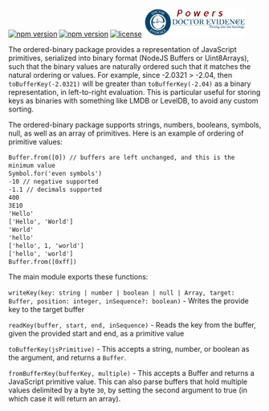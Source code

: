 [![npm version](https://img.shields.io/npm/dw/ordered-binary)](https://www.npmjs.org/package/ordered-binary)
[![npm version](https://img.shields.io/npm/v/ordered-binary.svg?style=flat-square)](https://www.npmjs.org/package/ordered-binary)
[![license](https://img.shields.io/badge/license-MIT-brightgreen)](LICENSE)
<a href="https://dev.doctorevidence.com/"><img src="./assets/powers-dre.png" width="203" /></a>

The ordered-binary package provides a representation of JavaScript primitives, serialized into binary format (NodeJS Buffers or Uint8Arrays), such that the binary values are naturally ordered such that it matches the natural ordering or values. For example, since -2.0321 > -2.04, then `toBufferKey(-2.0321)` will be greater than `toBufferKey(-2.04)` as a binary representation, in left-to-right evaluation. This is particular useful for storing keys as binaries with something like LMDB or LevelDB, to avoid any custom sorting.

The ordered-binary package supports strings, numbers, booleans, symbols, null, as well as an array of primitives. Here is an example of ordering of primitive values:
```
Buffer.from([0]) // buffers are left unchanged, and this is the minimum value
Symbol.for('even symbols')
-10 // negative supported
-1.1 // decimals supported
400
3E10
'Hello'
['Hello', 'World']
'World'
'hello'
['hello', 1, 'world']
['hello', 'world']
Buffer.from([0xff])
```


The main module exports these functions:

`writeKey(key: string | number | boolean | null | Array, target: Buffer, position: integer, inSequence?: boolean)` - Writes the provide key to the target buffer

`readKey(buffer, start, end, inSequence)` - Reads the key from the buffer, given the provided start and end, as a primitive value

`toBufferKey(jsPrimitive)` - This accepts a string, number, or boolean as the argument, and returns a `Buffer`.

`fromBufferKey(bufferKey, multiple)` - This accepts a Buffer and returns a JavaScript primitive value. This can also parse buffers that hold multiple values delimited by a byte `30`, by setting the second argument to true (in which case it will return an array).
